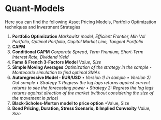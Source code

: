 # Quant-Models
Here you can find the following Asset Pricing Models, Portfolio Optimization techniques and Investment Strategies

1) **Portfolio Optimization** *Markowitz model, Efficient Frontier,  Min Vol Portfolio, Optimal Portfolio, Capital Market Line, Tangent Portfolio*
2) **CAPM**
3) **Conditional CAPM** *Corporate Spread, Term Premium, Short-Term Interest Rate, Dividend Yield*
4) **Fama & French 3-Factors Model** *Value, Size*
5) **Simple Moving Averages** *Optimization of the strategy in the sample - Montecarlo simulation to find optimal SMAs*
6) **Autoregressive Model - EUR/USD** *• Version 1) In sample  • Version 2) Out sample • Strategy 1: Regress the log lags returns against current returns to see the forecasting power  • Strategy 2: Regress the log lags returns against direction of the market (without considering the size of the movement in price)*
7) **Black-Scholes-Merton model to price option** *Value, Size
8) **Bond Pricing, Duration, Stress Scenario, & Implied Convexity** *Value, Size*
